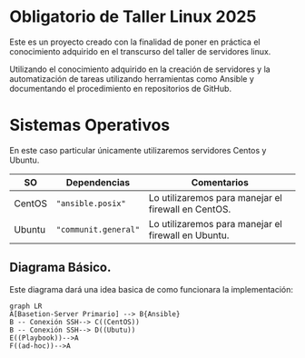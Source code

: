 # Obligatorio de Taller Linux 2025
Este es un proyecto creado con la finalidad de poner en práctica el conocimiento adquirido en el transcurso del taller de servidores linux.

Utilizando el conocimiento adquirido en la creación de servidores y la automatización de tareas utilizando herramientas como Ansible y documentando el procedimiento en repositorios de GitHub.

# Sistemas Operativos
En este caso particular únicamente utilizaremos servidores Centos y Ubuntu.

|     SO         |           Dependencias        |     Comentarios                  |
|----------------|-------------------------------|----------------|
|CentOS          |`"ansible.posix"`              |Lo utilizaremos para manejar el firewall en CentOS.
|Ubuntu          |`"communit.general"`           |Lo utilizaremos para manejar el firewall en Ubuntu.

## Diagrama Básico.

Este diagrama dará una idea basica de como funcionara la implementación:
```mermaid
graph LR
A[Basetion-Server Primario] --> B{Ansible}
B -- Conexión SSH--> C((CentOS))
B -- Conexión SSH--> D((Ubutu))
E((Playbook))-->A
F((ad-hoc))-->A


